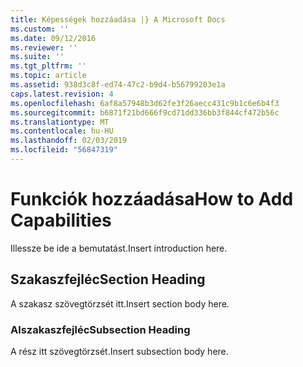```yaml
---
title: Képességek hozzáadása |} A Microsoft Docs
ms.custom: ''
ms.date: 09/12/2016
ms.reviewer: ''
ms.suite: ''
ms.tgt_pltfrm: ''
ms.topic: article
ms.assetid: 938d3c8f-ed74-47c2-b9d4-b56799203e1a
caps.latest.revision: 4
ms.openlocfilehash: 6af8a57948b3d62fe3f26aecc431c9b1c6e6b4f3
ms.sourcegitcommit: b6871f21bd666f9cd71dd336bb3f844cf472b56c
ms.translationtype: MT
ms.contentlocale: hu-HU
ms.lasthandoff: 02/03/2019
ms.locfileid: "56847319"
---
```

# <a name="how-to-add-capabilities"></a><span data-ttu-id="a8f62-102">Funkciók hozzáadása</span><span class="sxs-lookup"><span data-stu-id="a8f62-102">How to Add Capabilities</span></span>

<span data-ttu-id="a8f62-103">Illessze be ide a bemutatást.</span><span class="sxs-lookup"><span data-stu-id="a8f62-103">Insert introduction here.</span></span>

## <a name="section-heading"></a><span data-ttu-id="a8f62-104">Szakaszfejléc</span><span class="sxs-lookup"><span data-stu-id="a8f62-104">Section Heading</span></span>

<span data-ttu-id="a8f62-105">A szakasz szövegtörzsét itt.</span><span class="sxs-lookup"><span data-stu-id="a8f62-105">Insert section body here.</span></span>

### <a name="subsection-heading"></a><span data-ttu-id="a8f62-106">Alszakaszfejléc</span><span class="sxs-lookup"><span data-stu-id="a8f62-106">Subsection Heading</span></span>

<span data-ttu-id="a8f62-107">A rész itt szövegtörzsét.</span><span class="sxs-lookup"><span data-stu-id="a8f62-107">Insert subsection body here.</span></span>
